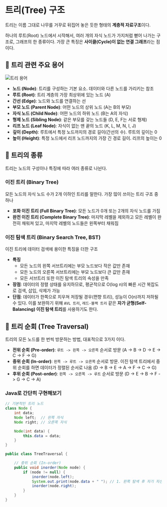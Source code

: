 # 트리(Tree) 구조

트리는 이름 그대로 나무를 거꾸로 뒤집어 놓은 듯한 형태의 **계층적 자료구조**이다.

하나의 루트(Root) 노드에서 시작해서, 여러 개의 자식 노드가 가지처럼 뻗어 나가는 구조로, 그래프의 한 종류이다. 가장 큰 특징은 **사이클(Cycle)이 없는 연결 그래프**라는 점이다.

## 📌 트리 관련 주요 용어

![트리 용어](https://i.imgur.com/VpYt42s.png)

- **노드 (Node)**: 트리를 구성하는 기본 요소. 데이터와 다른 노드를 가리키는 참조
- **루트 (Root)**: 트리 계층의 가장 최상위에 있는 노드 (A)
- **간선 (Edge)**: 노드와 노드를 연결하는 선
- **부모 노드 (Parent Node)**: 어떤 노드의 상위 노드 (A는 B의 부모)
- **자식 노드 (Child Node)**: 어떤 노드의 하위 노드 (B는 A의 자식)
- **형제 노드 (Sibling Node)**: 같은 부모를 갖는 노드들 (D, E, F는 서로 형제)
- **리프 노드 (Leaf Node)**: 자식이 없는 맨 끝의 노드 (K, L, M, N, I, J)
- **깊이 (Depth)**: 루트에서 특정 노드까지의 경로 길이(간선의 수). 루트의 깊이는 0
- **높이 (Height)**: 특정 노드에서 리프 노드까지의 가장 긴 경로 길이. 리프의 높이는 0

## 📌 트리의 종류

트리는 노드의 구성이나 특징에 따라 여러 종류로 나뉜다.

### 이진 트리 (Binary Tree)

모든 노드의 자식 노드 수가 2개 이하인 트리를 말한다. 가장 많이 쓰이는 트리 구조 중 하나

- **포화 이진 트리 (Full Binary Tree)**: 모든 노드가 0개 또는 2개의 자식 노드를 가짐
- **완전 이진 트리 (Complete Binary Tree)**: 마지막 레벨을 제외하고 모든 레벨이 완전히 채워져 있고, 마지막 레벨의 노드들은 왼쪽부터 채워짐

### 이진 탐색 트리 (Binary Search Tree, BST)

이진 트리에 데이터 검색에 용이한 특징을 더한 구조

- **특징**
  - 모든 노드의 왼쪽 서브트리에는 부모 노드보다 작은 값만 존재
  - 모든 노드의 오른쪽 서브트리에는 부모 노드보다 큰 값만 존재
  - 모든 서브트리 또한 이진 탐색 트리의 속성을 만족
- **장점**: 데이터의 정렬 상태를 유지하므로, 평균적으로 O(log n)의 빠른 시간 복잡도로 검색, 삽입, 삭제가 가능
- **단점**: 데이터가 한쪽으로 치우쳐 저장될 경우(편향 트리), 성능이 O(n)까지 저하될 수 있다. 이를 보완하기 위해 `AVL 트리`, `레드-블랙 트리` 같은 **자가 균형(Self-Balancing) 이진 탐색 트리**를 사용하기도 한다.

## 📌 트리 순회 (Tree Traversal)

트리의 모든 노드를 한 번씩 방문하는 방법, 대표적으로 3가지 이다.

- **전위 순회 (Pre-order)**: `루트 -> 왼쪽 -> 오른쪽` 순서로 방문 (A -> B -> D -> E -> C -> F -> G)
- **중위 순회 (In-order)**: `왼쪽 -> 루트 -> 오른쪽` 순서로 방문. 이진 탐색 트리에서 중위 순회를 하면 데이터가 정렬된 순서로 나옴 (D -> B -> E -> A -> F -> C -> G)
- **후위 순회 (Post-order)**: `왼쪽 -> 오른쪽 -> 루트` 순서로 방문 (D -> E -> B -> F -> G -> C -> A)

### Java로 간단히 구현해보기

```java
// 기본적인 트리 노드
class Node {
    int data;
    Node left;  // 왼쪽 자식
    Node right; // 오른쪽 자식

    Node(int data) {
        this.data = data;
    }
}

public class TreeTraversal {

    // 중위 순회 (In-order)
    public void inorder(Node node) {
        if (node != null) {
            inorder(node.left);
            System.out.print(node.data + " "); // 1. 왼쪽 탐색 후 자기 자신 출력
            inorder(node.right);
        }
    }
}
```
